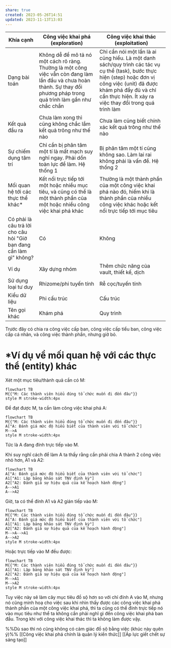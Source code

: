 ```yaml
---
share: true
created: 2023-05-26T14:51
updated: 2023-11-13T13:03
---
```

| Khía cạnh                                                           | Công việc khai phá (exploration)                                                                                                                                          | Công việc khai thác (exploitation)                                                                                                                                                                                                     |
| ------------------------------------------------------------------- | ------------------------------------------------------------------------------------------------------------------------------------------------------------------------- | -------------------------------------------------------------------------------------------------------------------------------------------------------------------------------------------------------------------------------------- |
| Dạng bài toán                                                       | Không dễ để mô tả nó một cách rõ ràng. Thường là một công việc vẫn còn đang làm lần đầu và chưa hoàn thành. Sự thay đổi phương pháp trong quá trình làm gần như chắc chắn | Chỉ cần nói một lần là ai cũng hiểu. Là một danh sách/quy trình các tác vụ cụ thể (task), bước thực hiện (step) hoặc đơn vị công việc (unit) đã được khám phá đầy đủ và chỉ cần thực hiện. Ít xảy ra việc thay đổi trong quá trình làm |
| Kết quả đầu ra                                                      | Chưa làm xong thì cũng không chắc lắm kết quả trông như thế nào                                                                                                           | Chưa làm cũng biết chính xác kết quả trông như thế nào                                                                                                                                                                                 |
| Sự chiếm dụng tâm trí                                               | Chỉ cần bị phân tâm một tí là mất mạch suy nghĩ ngay. Phải dồn toàn lực để làm. Hệ thống 1                                                                                | Bị phân tâm một tí cũng không sao. Làm lai rai không phải là vấn đề. Hệ thống 2                                                                                                                                                        |
| Mối quan hệ tới các thực thể khác*                                  | Kết nối trực tiếp tới một hoặc nhiều mục tiêu, và cũng có thể là một thành phần của một hoặc nhiều công việc khai phá khác                                                | Thường là một thành phần của một công việc khai phá nào đó, hiếm khi là thành phần của nhiều công việc khác hoặc kết nối trực tiếp tới mục tiêu                                                                                        |
| Có phải là câu trả lời cho câu hỏi "Giờ bạn đang cần làm gì" không? | Có                                                                                                                                                                        | Không                                                                                                                                                                                                                                  |
| Ví dụ                                                               | Xây dựng nhóm                                                                                                                                                             | Thêm chức năng của vault, thiết kế, dịch                                                                                                                                                                                               |
| Sử dụng loại tư duy                                                 | Rhizome/phi tuyến tính                                                                                                                                                    | Rễ cọc/tuyến tính                                                                                                                                                                                                                      |
| Kiểu dữ liệu                                                        | Phi cấu trúc                                                                                                                                                              | Cấu trúc                                                                                                                                                                                                                               |
| Tên gọi khác                                                        | Khám phá                                                                                                                                                                  | Quy trình                                                                                                                                                                                                                              |

Trước đây có chia ra công việc cấp ban, công việc cấp tiểu ban, công việc cấp cá nhân, và  công việc thành phần, nhưng giờ bỏ.

# \*Ví dụ về mối quan hệ với các thực thể (entity) khác
Xét một mục tiêu/thành quả cần có M: 
```mermaid
flowchart TB
M{{"M: Các thành viên hiểu đúng tổ chức muốn đi đến đâu"}}
style M stroke-width:4px
```
Để đạt được M, ta cần làm công việc khai phá A:
```mermaid
flowchart TB
M{{"M: Các thành viên hiểu đúng tổ chức muốn đi đến đâu"}}
A["A: Đánh giá mức độ hiểu biết của thành viên với tổ chức"]
M-->A
style M stroke-width:4px
```
Tức là A đang đính trực tiếp vào M. 

Khi suy nghĩ cách để làm A ta thấy rằng cần phải chia A thành 2 công việc nhỏ hơn, A1 và A2: 
```mermaid
flowchart TB
A["A: Đánh giá mức độ hiểu biết của thành viên với tổ chức"]
A1["A1: Lập bảng khảo sát TNV định kỳ"]
A2["A2: Đánh giá sự hiệu quả của kế hoạch hành động"]
A-->A1
A-->A2
```
Giờ, ta có thể đính A1 và A2 gián tiếp vào M:
```mermaid
flowchart TB
M{{"M: Các thành viên hiểu đúng tổ chức muốn đi đến đâu"}}
A["A: Đánh giá mức độ hiểu biết của thành viên với tổ chức"]
A1["A1: Lập bảng khảo sát TNV định kỳ"]
A2["A2: Đánh giá sự hiệu quả của kế hoạch hành động"]
M-->A-->A1
A-->A2
style M stroke-width:4px
```
Hoặc trực tiếp vào M đều được:
```mermaid
flowchart TB
M{{"M: Các thành viên hiểu đúng tổ chức muốn đi đến đâu"}}
A1["A1: Lập bảng khảo sát TNV định kỳ"]
A2["A2: Đánh giá sự hiệu quả của kế hoạch hành động"]
M-->A1
M-->A2
style M stroke-width:4px
```
Tuy việc này sẽ làm cây mục tiêu đồ sộ hơn so với chỉ đính A vào M, nhưng nó cũng minh hoạ cho việc sau khi nhìn thấy được các công việc khai phá thành phần của một công việc khai phá, thì ta cũng có thể đính trực tiếp nó vào mục tiêu như thể ta không cần phải nghĩ gì đến công việc khai phá ban đầu. Trong khi với công việc khai thác thì ta không làm được vậy. 

%%Dù sao thì nó cũng không có cảm giác đồ sộ bằng việc (khúc này quên ý)%%
[[Công việc khai phá chính là quản lý kiến thức]]
[[Áp lực giết chết sự sáng tạo]]